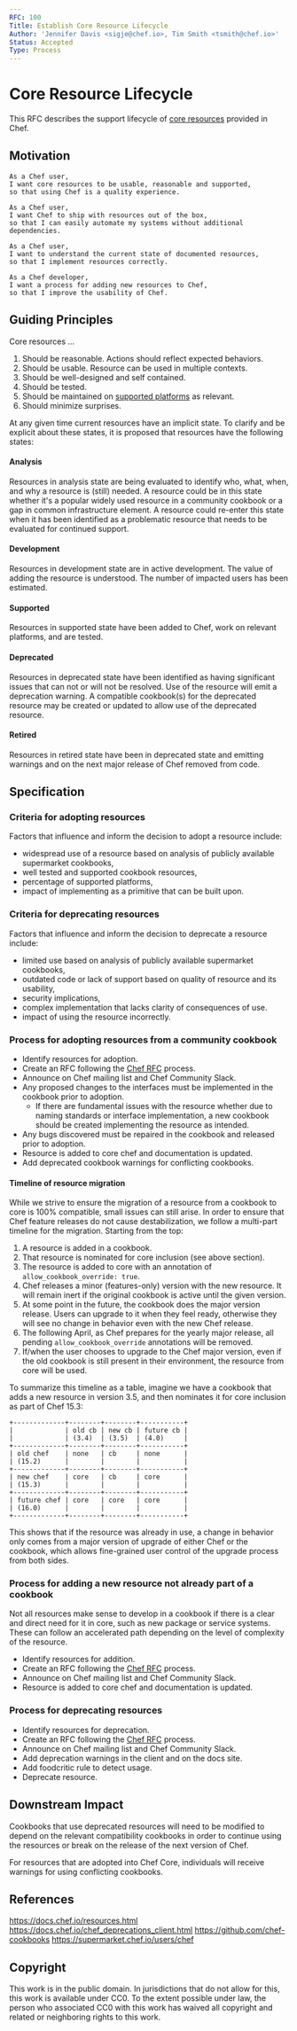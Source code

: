 ```yaml
---
RFC: 100
Title: Establish Core Resource Lifecycle
Author: 'Jennifer Davis <sigje@chef.io>, Tim Smith <tsmith@chef.io>'
Status: Accepted
Type: Process
---
```


# Core Resource Lifecycle

This RFC describes the support lifecycle of [core resources](https://docs.chef.io/resources.html) provided in Chef.

## Motivation

```
As a Chef user,
I want core resources to be usable, reasonable and supported,
so that using Chef is a quality experience.

As a Chef user,
I want Chef to ship with resources out of the box,
so that I can easily automate my systems without additional dependencies.

As a Chef user,
I want to understand the current state of documented resources,
so that I implement resources correctly.

As a Chef developer,
I want a process for adding new resources to Chef,
so that I improve the usability of Chef.
```

## Guiding Principles

Core resources ...

1. Should be reasonable. Actions should reflect expected behaviors.
2. Should be usable. Resource can be used in multiple contexts.
3. Should be well-designed and self contained.
4. Should be tested.
5. Should be maintained on [supported platforms](https://github.com/chef/chef-rfc/blob/master/rfc021-platform-support-policy.md) as relevant.
6. Should minimize surprises.

At any given time current resources have an implicit state. To clarify and be explicit about these states, it is proposed that resources have the following states:

#### Analysis

Resources in analysis state are being evaluated to identify who, what, when, and why a resource is (still) needed. A resource could be in this state whether it's a popular widely used resource in a community cookbook or a gap in common infrastructure element. A resource could re-enter this state when it has been identified as a problematic resource that needs to be evaluated for continued support.

#### Development

Resources in development state are in active development. The value of adding the resource is understood. The number of impacted users has been estimated.

#### Supported

Resources in supported state have been added to Chef, work on relevant platforms, and are tested.

#### Deprecated

Resources in deprecated state have been identified as having significant issues that can not or will not be resolved. Use of the resource will emit a deprecation warning. A compatible cookbook(s) for the deprecated resource may be created or updated to allow use of the deprecated resource.

#### Retired

Resources in retired state have been in deprecated state and emitting warnings and on the next major release of Chef removed from code.

## Specification

### Criteria for adopting resources

Factors that influence and inform the decision to adopt a resource include:

* widespread use of a resource based on analysis of publicly available supermarket cookbooks,
* well tested and supported cookbook resources,
* percentage of supported platforms,
* impact of implementing as a primitive that can be built upon.

### Criteria for deprecating resources

Factors that influence and inform the decision to deprecate a resource include:

* limited use based on analysis of publicly available supermarket cookbooks,
* outdated code or lack of support based on quality of resource and its usability,
* security implications,
* complex implementation that lacks clarity of consequences of use.
* impact of using the resource incorrectly.

### Process for adopting resources from a community cookbook

* Identify resources for adoption.
* Create an RFC following the [Chef RFC](https://github.com/chef/chef-rfc) process.
* Announce on Chef mailing list and Chef Community Slack.
* Any proposed changes to the interfaces must be implemented in the cookbook prior to adoption.
  * If there are fundamental issues with the resource whether due to naming standards or interface implementation, a new cookbook should be created implementing the resource as intended.
* Any bugs discovered must be repaired in the cookbook and released prior to adoption.
* Resource is added to core chef and documentation is updated.
* Add deprecated cookbook warnings for conflicting cookbooks.

#### Timeline of resource migration

While we strive to ensure the migration of a resource from a cookbook to core is
100% compatible, small issues can still arise. In order to ensure that Chef feature
releases do not cause destabilization, we follow a multi-part timeline for the
migration. Starting from the top:

1. A resource is added in a cookbook.
2. That resource is nominated for core inclusion (see above section).
3. The resource is added to core with an annotation of `allow_cookbook_override: true`.
4. Chef releases a minor (features-only) version with the new resource. It will
   remain inert if the original cookbook is active until the given version.
5. At some point in the future, the cookbook does the major version release. Users
   can upgrade to it when they feel ready, otherwise they will see no change in
   behavior even with the new Chef release.
6. The following April, as Chef prepares for the yearly major release, all pending
   `allow_cookbook_override` annotations will be removed.
7. If/when the user chooses to upgrade to the Chef major version, even if the
   old cookbook is still present in their environment, the resource from core
   will be used.

To summarize this timeline as a table, imagine we have a cookbook that adds a
new resource in version 3.5, and then nominates it for core inclusion as part of
Chef 15.3:

```
+-------------+--------+--------+-----------+
|             | old cb | new cb | future cb |
|             | (3.4)  | (3.5)  | (4.0)     |
+-------------+--------+--------+-----------+
| old chef    | none   | cb     | none      |
| (15.2)      |        |        |           |
+-------------+--------+--------+-----------+
| new chef    | core   | cb     | core      |
| (15.3)      |        |        |           |
+-------------+--------+--------+-----------+
| future chef | core   | core   | core      |
| (16.0)      |        |        |           |
+-------------+--------+--------+-----------+
```

This shows that if the resource was already in use, a change in behavior only
comes from a major version of upgrade of either Chef or the cookbook, which
allows fine-grained user control of the upgrade process from both sides.

### Process for adding a new resource not already part of a cookbook

Not all resources make sense to develop in a cookbook if there is a clear and
direct need for it in core, such as new package or service systems. These can
follow an accelerated path depending on the level of complexity of the resource.

* Identify resources for addition.
* Create an RFC following the [Chef RFC](https://github.com/chef/chef-rfc) process.
* Announce on Chef mailing list and Chef Community Slack.
* Resource is added to core chef and documentation is updated.

### Process for deprecating resources

* Identify resources for deprecation.
* Create an RFC following the [Chef RFC](https://github.com/chef/chef-rfc) process.
* Announce on Chef mailing list and Chef Community Slack.
* Add deprecation warnings in the client and on the docs site.
* Add foodcritic rule to detect usage.
* Deprecate resource.

## Downstream Impact

Cookbooks that use deprecated resources will need to be modified to depend on the relevant compatibility cookbooks in order to continue using the resources or break on the release of the next version of Chef.

For resources that are adopted into Chef Core, individuals will receive warnings for using conflicting cookbooks.

## References

https://docs.chef.io/resources.html
https://docs.chef.io/chef_deprecations_client.html
https://github.com/chef-cookbooks
https://supermarket.chef.io/users/chef


## Copyright

This work is in the public domain. In jurisdictions that do not allow for this,
this work is available under CC0. To the extent possible under law, the person
who associated CC0 with this work has waived all copyright and related or
neighboring rights to this work.
